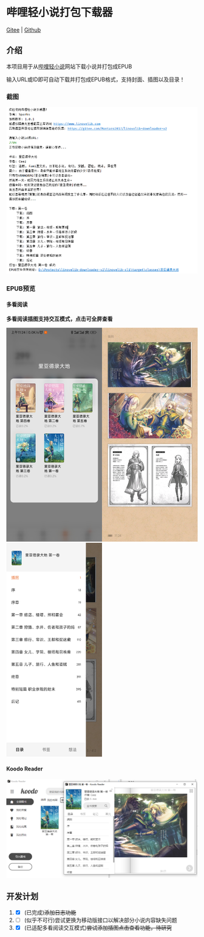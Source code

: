 # 哔哩轻小说打包下载器

[Gitee](https://gitee.com/Montaro2017/linovelib-downloader-v2) | [Github](https://github.com/Montaro2017/linovelib-downloader-v2)

## 介绍

本项目用于从[哔哩轻小说](https://www.linovelib.com)网站下载小说并打包成EPUB

输入URL或ID即可自动下载并打包成EPUB格式，支持封面、插图以及目录！

### 截图
![使用](./images/use.png)

### EPUB预览

#### 多看阅读

**多看阅读插图支持交互模式，点击可全屏查看**

<img src="./images/duokan-1.jpg" width="50%" style="width:50%"/><img src="./images/duokan-2.jpg" width="50%" style="width:50%"/>
<img src="./images/duokan-3.jpg" width="50%" style="width:50%"/>

#### Koodo Reader

![Koodo-1](./images/koodo-1.png)

## 开发计划

1. - [x] (已完成)~~添加日志功能~~

2. - [ ] (似乎不可行)尝试更换为移动版接口以解决部分小说内容缺失问题

3. - [x] (已适配多看阅读交互模式)~~尝试添加插图点击查看功能，待研究~~
